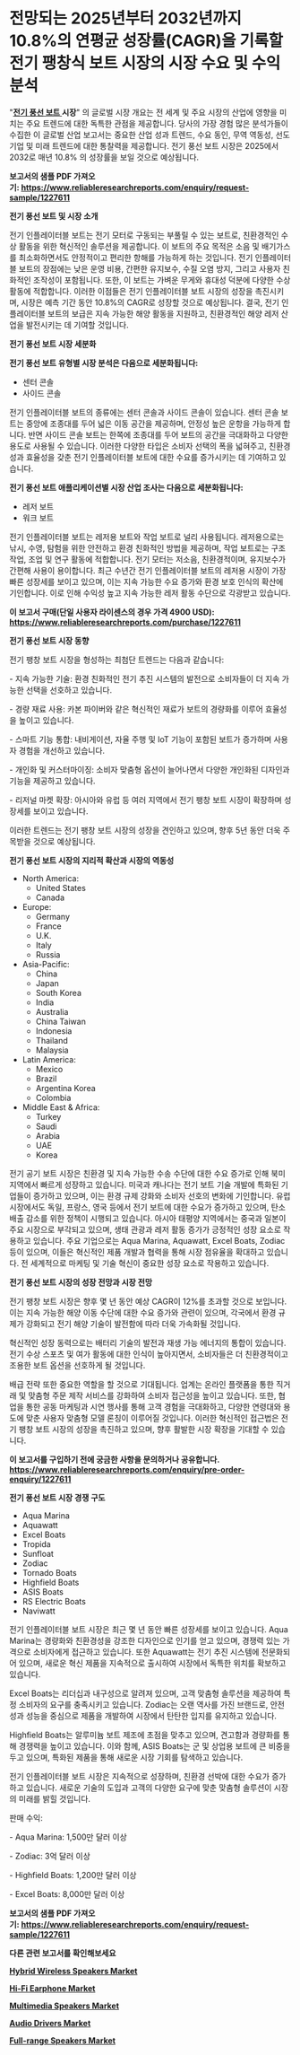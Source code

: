 <p><h1>전망되는 2025년부터 2032년까지 10.8%의 연평균 성장률(CAGR)을 기록할 전기 팽창식 보트 시장의 시장 수요 및 수익 분석</h1></p><p>"<strong><a href="https://www.reliableresearchreports.com/electric-inflatable-boats-r1227611?utm_campaign=105&utm_medium=7&utm_source=Github&utm_content=ia&utm_term=08012025&utm_id=electric-inflatable-boats">전기 풍선 보트&nbsp;</a></strong><strong>시장</strong>" 의 글로벌 시장 개요는 전 세계 및 주요 시장의 산업에 영향을 미치는 주요 트렌드에 대한 독특한 관점을 제공합니다. 당사의 가장 경험 많은 분석가들이 수집한 이 글로벌 산업 보고서는 중요한 산업 성과 트렌드, 수요 동인, 무역 역동성, 선도 기업 및 미래 트렌드에 대한 통찰력을 제공합니다. 전기 풍선 보트 시장은 2025에서 2032로 매년 10.8% 의 성장률을 보일 것으로 예상됩니다.&nbsp;</p>
<p><strong>보고서의 샘플 PDF 가져오기:&nbsp;<a href="https://www.reliableresearchreports.com/enquiry/request-sample/1227611?utm_campaign=105&utm_medium=7&utm_source=Github&utm_content=ia&utm_term=08012025&utm_id=electric-inflatable-boats">https://www.reliableresearchreports.com/enquiry/request-sample/1227611</a></strong></p>
<p><strong>전기 풍선 보트 및 시장 소개</strong></p>
<p><p>전기 인플레이터블 보트는 전기 모터로 구동되는 부풀릴 수 있는 보트로, 친환경적인 수상 활동을 위한 혁신적인 솔루션을 제공합니다. 이 보트의 주요 목적은 소음 및 배기가스를 최소화하면서도 안정적이고 편리한 항해를 가능하게 하는 것입니다. 전기 인플레이터블 보트의 장점에는 낮은 운영 비용, 간편한 유지보수, 수질 오염 방지, 그리고 사용자 친화적인 조작성이 포함됩니다. 또한, 이 보트는 가벼운 무게와 휴대성 덕분에 다양한 수상 활동에 적합합니다. 이러한 이점들은 전기 인플레이터블 보트 시장의 성장을 촉진시키며, 시장은 예측 기간 동안 10.8%의 CAGR로 성장할 것으로 예상됩니다. 결국, 전기 인플레이터블 보트의 보급은 지속 가능한 해양 활동을 지원하고, 친환경적인 해양 레저 산업을 발전시키는 데 기여할 것입니다.</p></p>
<p><strong>전기 풍선 보트 시장 세분화</strong></p>
<p><strong>전기 풍선 보트 유형별 시장 분석은 다음으로 세분화됩니다:</strong></p>
<p><ul><li>센터 콘솔</li><li>사이드 콘솔</li></ul></p>
<p><p>전기 인플레이터블 보트의 종류에는 센터 콘솔과 사이드 콘솔이 있습니다. 센터 콘솔 보트는 중앙에 조종대를 두어 넓은 이동 공간을 제공하며, 안정성 높은 운항을 가능하게 합니다. 반면 사이드 콘솔 보트는 한쪽에 조종대를 두어 보트의 공간을 극대화하고 다양한 용도로 사용될 수 있습니다. 이러한 다양한 타입은 소비자 선택의 폭을 넓혀주고, 친환경성과 효율성을 갖춘 전기 인플레이터블 보트에 대한 수요를 증가시키는 데 기여하고 있습니다.</p></p>
<p><strong>전기 풍선 보트 애플리케이션별 시장 산업 조사는 다음으로 세분화됩니다:</strong></p>
<p><ul><li>레저 보트</li><li>워크 보트</li></ul></p>
<p><p>전기 인플레이터블 보트는 레저용 보트와 작업 보트로 널리 사용됩니다. 레저용으로는 낚시, 수영, 탐험을 위한 안전하고 환경 친화적인 방법을 제공하며, 작업 보트로는 구조 작업, 조업 및 연구 활동에 적합합니다. 전기 모터는 저소음, 친환경적이며, 유지보수가 간편해 사용이 용이합니다. 최근 수년간 전기 인플레이터블 보트의 레저용 시장이 가장 빠른 성장세를 보이고 있으며, 이는 지속 가능한 수요 증가와 환경 보호 인식의 확산에 기인합니다. 이로 인해 수익성 높고 지속 가능한 레저 활동 수단으로 각광받고 있습니다.</p></p>
<p><strong>이 보고서 구매(단일 사용자 라이센스의 경우 가격 4900 USD): <a href="https://www.reliableresearchreports.com/purchase/1227611?utm_campaign=105&utm_medium=7&utm_source=Github&utm_content=ia&utm_term=08012025&utm_id=electric-inflatable-boats">https://www.reliableresearchreports.com/purchase/1227611</a></strong></p>
<p><strong>전기 풍선 보트 시장 동향</strong></p>
<p><p>전기 팽창 보트 시장을 형성하는 최첨단 트렌드는 다음과 같습니다:</p><p>- 지속 가능한 기술: 환경 친화적인 전기 추진 시스템의 발전으로 소비자들이 더 지속 가능한 선택을 선호하고 있습니다.</p><p>- 경량 재료 사용: 카본 파이버와 같은 혁신적인 재료가 보트의 경량화를 이루어 효율성을 높이고 있습니다.</p><p>- 스마트 기능 통합: 내비게이션, 자율 주행 및 IoT 기능이 포함된 보트가 증가하며 사용자 경험을 개선하고 있습니다.</p><p>- 개인화 및 커스터마이징: 소비자 맞춤형 옵션이 늘어나면서 다양한 개인화된 디자인과 기능을 제공하고 있습니다.</p><p>- 리저널 마켓 확장: 아시아와 유럽 등 여러 지역에서 전기 팽창 보트 시장이 확장하며 성장세를 보이고 있습니다.</p><p>이러한 트렌드는 전기 팽창 보트 시장의 성장을 견인하고 있으며, 향후 5년 동안 더욱 주목받을 것으로 예상됩니다.</p></p>
<p><strong>전기 풍선 보트 시장의 지리적 확산과 시장의 역동성</strong></p>
<p><ul>
    <li>
        North America:
        <ul>
            <li>United States</li>
            <li>Canada</li>
        </ul>
    </li>
    <li>
        Europe:
        <ul>
            <li>Germany</li>
            <li>France</li>
            <li>U.K.</li>
            <li>Italy</li>
            <li>Russia</li>
        </ul>
    </li>
    <li>
        Asia-Pacific:
        <ul>
            <li>China</li>
            <li>Japan</li>
            <li>South Korea</li>
            <li>India</li>
            <li>Australia</li>
            <li>China Taiwan</li>
            <li>Indonesia</li>
            <li>Thailand</li>
            <li>Malaysia</li>
        </ul>
    </li>
    <li>
        Latin America:
        <ul>
            <li>Mexico</li>
            <li>Brazil</li>
            <li>Argentina Korea</li>
            <li>Colombia</li>
        </ul>
    </li>
    <li>
        Middle East & Africa:
        <ul>
            <li>Turkey</li>
            <li>Saudi</li>
            <li>Arabia</li>
            <li>UAE</li>
            <li>Korea</li>
        </ul>
    </li>
    </ul></p>
<p><p>전기 공기 보트 시장은 친환경 및 지속 가능한 수송 수단에 대한 수요 증가로 인해 북미 지역에서 빠르게 성장하고 있습니다. 미국과 캐나다는 전기 보트 기술 개발에 특화된 기업들이 증가하고 있으며, 이는 환경 규제 강화와 소비자 선호의 변화에 기인합니다. 유럽 시장에서도 독일, 프랑스, 영국 등에서 전기 보트에 대한 수요가 증가하고 있으며, 탄소 배출 감소를 위한 정책이 시행되고 있습니다. 아시아 태평양 지역에서는 중국과 일본이 주요 시장으로 부각되고 있으며, 생태 관광과 레저 활동 증가가 긍정적인 성장 요소로 작용하고 있습니다. 주요 기업으로는 Aqua Marina, Aquawatt, Excel Boats, Zodiac 등이 있으며, 이들은 혁신적인 제품 개발과 협력을 통해 시장 점유율을 확대하고 있습니다. 전 세계적으로 마케팅 및 기술 혁신이 중요한 성장 요소로 작용하고 있습니다.</p></p>
<p><strong>전기 풍선 보트 시장의 성장 전망과 시장 전망</strong></p>
<p><p>전기 팽창 보트 시장은 향후 몇 년 동안 예상 CAGR이 12%를 초과할 것으로 보입니다. 이는 지속 가능한 해양 이동 수단에 대한 수요 증가와 관련이 있으며, 각국에서 환경 규제가 강화되고 전기 해양 기술이 발전함에 따라 더욱 가속화될 것입니다. </p><p>혁신적인 성장 동력으로는 배터리 기술의 발전과 재생 가능 에너지의 통합이 있습니다. 전기 수상 스포츠 및 여가 활동에 대한 인식이 높아지면서, 소비자들은 더 친환경적이고 조용한 보트 옵션을 선호하게 될 것입니다. </p><p>배급 전략 또한 중요한 역할을 할 것으로 기대됩니다. 업계는 온라인 플랫폼을 통한 직거래 및 맞춤형 주문 제작 서비스를 강화하여 소비자 접근성을 높이고 있습니다. 또한, 협업을 통한 공동 마케팅과 시연 행사를 통해 고객 경험을 극대화하고, 다양한 연령대와 용도에 맞춘 사용자 맞춤형 모델 론칭이 이루어질 것입니다. 이러한 혁신적인 접근법은 전기 팽창 보트 시장의 성장을 촉진하고 있으며, 향후 활발한 시장 확장을 기대할 수 있습니다.</p></p>
<p><strong>이 보고서를 구입하기 전에 궁금한 사항을 문의하거나 공유합니다. <a href="https://www.reliableresearchreports.com/enquiry/pre-order-enquiry/1227611?utm_campaign=105&utm_medium=7&utm_source=Github&utm_content=ia&utm_term=08012025&utm_id=electric-inflatable-boats">https://www.reliableresearchreports.com/enquiry/pre-order-enquiry/1227611</a></strong></p>
<p><strong>전기 풍선 보트 시장 경쟁 구도</strong></p>
<p><ul><li>Aqua Marina</li><li>Aquawatt</li><li>Excel Boats</li><li>Tropida</li><li>Sunfloat</li><li>Zodiac</li><li>Tornado Boats</li><li>Highfield Boats</li><li>ASIS Boats</li><li>RS Electric Boats</li><li>Naviwatt</li></ul></p>
<p><p>전기 인플레이터블 보트 시장은 최근 몇 년 동안 빠른 성장세를 보이고 있습니다. Aqua Marina는 경량화와 친환경성을 강조한 디자인으로 인기를 얻고 있으며, 경쟁력 있는 가격으로 소비자에게 접근하고 있습니다. 또한 Aquawatt는 전기 추진 시스템에 전문화되어 있으며, 새로운 혁신 제품을 지속적으로 출시하여 시장에서 독특한 위치를 확보하고 있습니다.</p><p>Excel Boats는 리더십과 내구성으로 알려져 있으며, 고객 맞춤형 솔루션을 제공하여 특정 소비자의 요구를 충족시키고 있습니다. Zodiac는 오랜 역사를 가진 브랜드로, 안전성과 성능을 중심으로 제품을 개발하여 시장에서 탄탄한 입지를 유지하고 있습니다.</p><p>Highfield Boats는 알루미늄 보트 제조에 초점을 맞추고 있으며, 견고함과 경량화를 통해 경쟁력을 높이고 있습니다. 이와 함께, ASIS Boats는 군 및 상업용 보트에 큰 비중을 두고 있으며, 특화된 제품을 통해 새로운 시장 기회를 탐색하고 있습니다.</p><p>전기 인플레이터블 보트 시장은 지속적으로 성장하며, 친환경 선박에 대한 수요가 증가하고 있습니다. 새로운 기술의 도입과 고객의 다양한 요구에 맞춘 맞춤형 솔루션이 시장의 미래를 밝힐 것입니다. </p><p>판매 수익:</p><p>- Aqua Marina: 1,500만 달러 이상</p><p>- Zodiac: 3억 달러 이상</p><p>- Highfield Boats: 1,200만 달러 이상</p><p>- Excel Boats: 8,000만 달러 이상</p></p>
<p><strong>보고서의 샘플 PDF 가져오기:&nbsp;<a href="https://www.reliableresearchreports.com/enquiry/request-sample/1227611?utm_campaign=105&utm_medium=7&utm_source=Github&utm_content=ia&utm_term=08012025&utm_id=electric-inflatable-boats">https://www.reliableresearchreports.com/enquiry/request-sample/1227611</a></strong></p>
<p><strong></strong></p>
<p><strong></strong></p>
<p><strong></strong></p>
<p><strong></strong></p>
<p><strong>다른 관련 보고서를 확인해보세요</strong></p>
<p><strong><p><a href="https://github.com/luckyshygirl/Market-Research-Report-List-7/blob/main/hybrid-wireless-speakers-market.md?utm_campaign=105&utm_medium=7&utm_source=Github&utm_content=ia&utm_term=08012025&utm_id=electric-inflatable-boats">Hybrid Wireless Speakers Market</a></p><p><a href="https://github.com/petbigbeepjn/Market-Research-Report-List-1/blob/main/hi-fi-earphone-market.md?utm_campaign=105&utm_medium=7&utm_source=Github&utm_content=ia&utm_term=08012025&utm_id=electric-inflatable-boats">Hi-Fi Earphone Market</a></p><p><a href="https://github.com/birnbaumbulah0/Market-Research-Report-List-1/blob/main/multimedia-speakers-market.md?utm_campaign=105&utm_medium=7&utm_source=Github&utm_content=ia&utm_term=08012025&utm_id=electric-inflatable-boats">Multimedia Speakers Market</a></p><p><a href="https://github.com/dmitriyvo6rog/Market-Research-Report-List-1/blob/main/audio-drivers-market.md?utm_campaign=105&utm_medium=7&utm_source=Github&utm_content=ia&utm_term=08012025&utm_id=electric-inflatable-boats">Audio Drivers Market</a></p><p><a href="https://github.com/risingtrista99259/Market-Research-Report-List-1/blob/main/full-range-speakers-market.md?utm_campaign=105&utm_medium=7&utm_source=Github&utm_content=ia&utm_term=08012025&utm_id=electric-inflatable-boats">Full-range Speakers Market</a></p></strong></p>
<p></p>